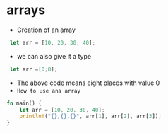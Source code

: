 # arrays
- Creation of an array
```rust
 let arr = [10, 20, 30, 40];
 ```
 - we can also give it a type 
 ```rust 
  let arr =[0;8];
  ```
- The above code means eight places with value 0
- `How to use ana array`
``` rust
fn main() {
    let arr = [10, 20, 30, 40];
    println!("{},{},{}", arr[1], arr[2], arr[3]);
}

```
